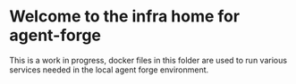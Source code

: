 # Welcome to the infra home for agent-forge

This is a work in progress, docker files in this folder are used to run various services needed in the local agent forge environment.
